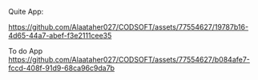 Quite App:

https://github.com/Alaataher027/CODSOFT/assets/77554627/19787b16-4d65-44a7-abef-f3e2111cee35

To do App
https://github.com/Alaataher027/CODSOFT/assets/77554627/b084afe7-fccd-408f-91d9-68ca96c9da7b



